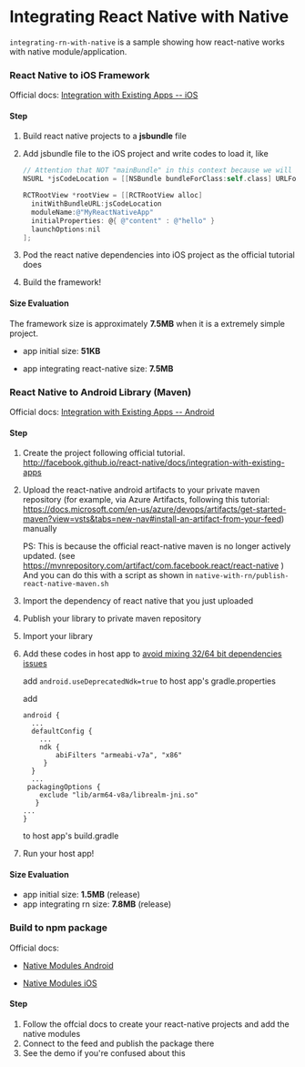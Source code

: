 # Integrating React Native with Native

<code>integrating-rn-with-native</code> is a sample showing how react-native works with native module/application. 

### React Native to iOS Framework

Official docs: [Integration with Existing Apps -- iOS](http://facebook.github.io/react-native/docs/integration-with-existing-apps)

#### Step

1. Build react native projects to a **jsbundle** file

2. Add jsbundle file to the iOS project and write codes to load it, like

   ```objective-c
   // Attention that NOT "mainBundle" in this context because we will include it in the framework rather than host project.
   NSURL *jsCodeLocation = [[NSBundle bundleForClass:self.class] URLForResource:@"main" withExtension:@"jsbundle"];
   
   RCTRootView *rootView = [[RCTRootView alloc] 
     initWithBundleURL:jsCodeLocation
     moduleName:@"MyReactNativeApp"
     initialProperties: @{ @"content" : @"hello" }
     launchOptions:nil
   ];
   ```

3. Pod the react native dependencies into iOS project as the official tutorial does

4. Build the framework!

#### Size Evaluation

The framework size is approximately **7.5MB** when it is a extremely simple project.

- app initial size: **51KB**

- app integrating react-native size: **7.5MB**



### React Native to Android Library (Maven)

Official docs: [Integration with Existing Apps -- Android](http://facebook.github.io/react-native/docs/integration-with-existing-apps)

#### Step

1. Create the project following official tutorial. http://facebook.github.io/react-native/docs/integration-with-existing-apps

2. Upload the react-native android artifacts to your private maven repository (for example, via Azure Artifacts, following this tutorial: <https://docs.microsoft.com/en-us/azure/devops/artifacts/get-started-maven?view=vsts&tabs=new-nav#install-an-artifact-from-your-feed>) manually

   PS: This is because the official react-native maven is no longer actively updated. (see https://mvnrepository.com/artifact/com.facebook.react/react-native ) And you can do this with a script as shown in <code>native-with-rn/publish-react-native-maven.sh</code>

3. Import the dependency of react native that you just uploaded

4. Publish your library to private maven repository

5. Import your library

6. Add these codes in host app to [avoid mixing 32/64 bit dependencies issues](https://corbt.com/posts/2015/09/18/mixing-32-and-64bit-dependencies-in-android.html)

   add <code>android.useDeprecatedNdk=true</code> to host app's gradle.properties

   add

   ```
   android {    
     ...
     defaultConfig {        
       ...  
       ndk { 
           abiFilters "armeabi-v7a", "x86"     
        }  
     }    
     ...
    packagingOptions {    
       exclude "lib/arm64-v8a/librealm-jni.so" 
      }
   ...
   }
   ```

   to host app's build.gradle

7. Run your host app!

#### Size Evaluation

- app initial size: **1.5MB** (release)
- app integrating rn size: **7.8MB** (release)



### Build to npm package

Official docs: 

- [Native Modules Android](http://facebook.github.io/react-native/docs/native-modules-android)

- [Native Modules iOS](http://facebook.github.io/react-native/docs/native-modules-ios)

#### Step

1. Follow the offcial docs to create your react-native projects and add the native modules
2. Connect to the feed and publish the package there
3. See the demo if you're confused about this


